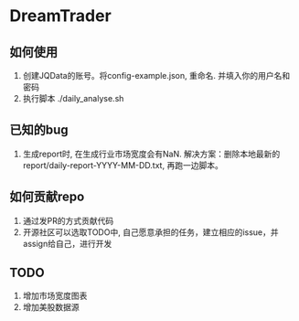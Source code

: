 # DreamTrader

## 如何使用

1. 创建JQData的账号。将config-example.json, 重命名. 并填入你的用户名和密码
2. 执行脚本 ./daily_analyse.sh

## 已知的bug

1. 生成report时, 在生成行业市场宽度会有NaN. 解决方案：删除本地最新的report/daily-report-YYYY-MM-DD.txt, 再跑一边脚本。

## 如何贡献repo

1. 通过发PR的方式贡献代码
2. 开源社区可以选取TODO中, 自己愿意承担的任务，建立相应的issue，并assign给自己，进行开发

## TODO

1. 增加市场宽度图表
2. 增加美股数据源
